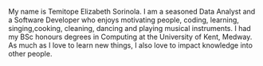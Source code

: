 My name is Temitope Elizabeth Sorinola.
I am a seasoned Data Analyst and a Software Developer who enjoys motivating people, coding, learning, singing,cooking, cleaning, dancing
and playing musical instruments. I had my BSc honours degrees in Computing at the University of Kent, Medway. As much as I love to learn new things, I also love to impact knowledge into other people. 

<!--
**temliz/temliz** is a ✨ _special_ ✨ repository because its `README.md` (this file) appears on your GitHub profile.
My name is Temitope Elizabeth Sorinola.
I am a seasoned Data Analyst and a Software Developer who enjoys motivating people, learning , singing,cooking, cleaning, dancing
and playin musical instruments. I had my BSc honours degrees in Computing at the University of Kent, Medway. As much as I love to learn new things, I also love to impact knoledge into other people.


-->
